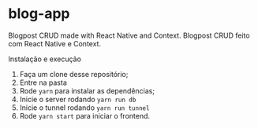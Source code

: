 # blog-app
Blogpost  CRUD made with React Native and Context.
Blogpost CRUD feito com React Native e Context.

Instalação e execução

1. Faça um clone desse repositório;
2. Entre na pasta
3. Rode `yarn` para instalar as dependências;
4. Inicie o server rodando `yarn run db`
5. Inicie o tunnel rodando `yarn run tunnel`
5. Rode `yarn start` para iniciar o frontend.
